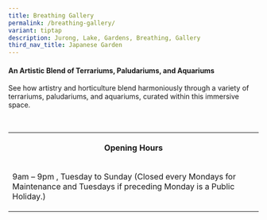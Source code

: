 ```yaml
---
title: Breathing Gallery
permalink: /breathing-gallery/
variant: tiptap
description: Jurong, Lake, Gardens, Breathing, Gallery
third_nav_title: Japanese Garden
---
```

<h4><strong>An Artistic Blend of Terrariums, Paludariums, and Aquariums</strong><br></h4>
<p>See how artistry and horticulture blend harmoniously through a variety
of terrariums, paludariums, and aquariums, curated within this immersive
space.</p>
<p>
<br>
</p>
<table style="minWidth: 25px">
<colgroup>
<col>
</colgroup>
<tbody>
<tr>
<th rowspan="1" colspan="1">
<p>Opening Hours</p>
</th>
</tr>
<tr>
<td rowspan="1" colspan="1">
<p>9am – 9pm , Tuesday to Sunday (Closed every Mondays for Maintenance and
Tuesdays if preceding Monday is a Public Holiday.)</p>
</td>
</tr>
</tbody>
</table>
<p></p>